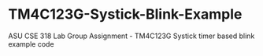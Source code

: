 # TM4C123G-Systick-Blink-Example
ASU CSE 318 Lab Group Assignment - TM4C123G Systick timer based blink example code

